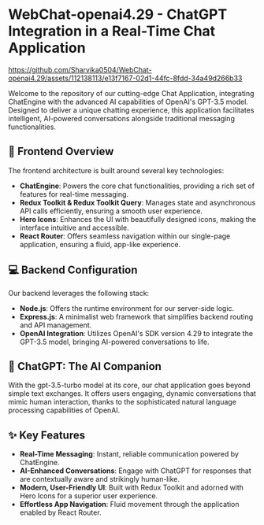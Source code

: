 # WebChat-openai4.29 - ChatGPT Integration in a Real-Time Chat Application


https://github.com/Sharvika0504/WebChat-openai4.29/assets/112138113/e13f7167-02d1-44fc-8fdd-34a49d266b33



Welcome to the repository of our cutting-edge Chat Application, integrating ChatEngine with the advanced AI capabilities of OpenAI's GPT-3.5 model. Designed to deliver a unique chatting experience, this application facilitates intelligent, AI-powered conversations alongside traditional messaging functionalities.

## 🚀 Frontend Overview

The frontend architecture is built around several key technologies:

- **ChatEngine**: Powers the core chat functionalities, providing a rich set of features for real-time messaging.
- **Redux Toolkit & Redux Toolkit Query**: Manages state and asynchronous API calls efficiently, ensuring a smooth user experience.
- **Hero Icons**: Enhances the UI with beautifully designed icons, making the interface intuitive and accessible.
- **React Router**: Offers seamless navigation within our single-page application, ensuring a fluid, app-like experience.

## 💻 Backend Configuration

Our backend leverages the following stack:

- **Node.js**: Offers the runtime environment for our server-side logic.
- **Express.js**: A minimalist web framework that simplifies backend routing and API management.
- **OpenAI Integration**: Utilizes OpenAI's SDK version 4.29 to integrate the GPT-3.5 model, bringing AI-powered conversations to life.

## 🤖 ChatGPT: The AI Companion

With the gpt-3.5-turbo model at its core, our chat application goes beyond simple text exchanges. It offers users engaging, dynamic conversations that mimic human interaction, thanks to the sophisticated natural language processing capabilities of OpenAI.

## ✨ Key Features

- **Real-Time Messaging**: Instant, reliable communication powered by ChatEngine.
- **AI-Enhanced Conversations**: Engage with ChatGPT for responses that are contextually aware and strikingly human-like.
- **Modern, User-Friendly UI**: Built with Redux Toolkit and adorned with Hero Icons for a superior user experience.
- **Effortless App Navigation**: Fluid movement through the application enabled by React Router.
